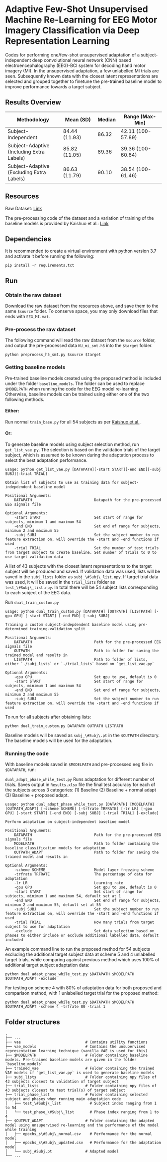 # Adaptive Few-Shot Unsupervised Machine Re-Learning for EEG Motor Imagery Classification via Deep Representation Learning

Codes for performing one/few-shot unsupervised adaptation of a subject-independent deep convolutional neural network (CNN) based electroencephalography (EEG)-BCI system for decoding hand motor imagery (MI). In the unsupervised adaptation, a few unlabelled MI trials are seen. Subsequently known data with the closest latent representations are selected and grouped together to finetune the pre-trained baseline model to improve performance towards a target subject.

## Results Overview

| Methodology | Mean (SD) | Median | Range (Max-Min) |
|-|-|-|-|
| Subject-Independent | 84.44 (11.93) | 86.32 | 42.11 (100-57.89) |
| Subject-Adaptive<br>(Including Extra Labels) | 85.82 (11.05) | 89.36 | 39.36 (100-60.64) |
| Subject-Adaptive<br>(Excluding Extra Labels) | 86.63 (11.79) | 90.10 | 38.54 (100-61.46) |

## Resources
Raw Dataset: [Link](http://gigadb.org/dataset/100542)

The pre-processing code of the dataset and a variation of training of the baseline models is provided by Kaishuo et al.: [Link](https://github.com/zhangks98/eeg-adapt)

## Dependencies

It is recommended to create a virtual environment with python version 3.7 and activate it before running the following:

```
pip install -r requirements.txt
```

## Run

### Obtain the raw dataset

Download the raw dataset from the resources above, and save them to the same `$source` folder. To conserve space, you may only download files that ends with `EEG_MI.mat`.

### Pre-process the raw dataset

The following command will read the raw dataset from the `$source` folder, and output the pre-processed data `KU_mi_smt.h5` into the `$target` folder.

```
python preprocess_h5_smt.py $source $target
```

### Getting baseline models

Pre-trained baseline models created using the proposed method is included under the folder `baseline_models`. The folder can be used to replace `$MODELPATH` when running the code for the EEG model re-learning. Otherwise, baseline models can be trained using either one of the two following methods.

#### Either:
Run normal `train_base.py` for all 54 subjects as per [Kaishuo et al.](https://github.com/zhangks98/eeg-adapt).

#### Or:
To generate baseline models using subject selection method, run `get_list_vae.py`. The selection is based on the validation trials of the target subject, which is assumed to be known during the adaptation process to select the best adaptation performance.
```
usage: python get_list_vae.py [DATAPATH][-start START][-end END][-subj SUBJ][-trial TRIAL]

Obtain list of subjects to use as training data for subject-indepdendent baseline model

Positional Arguments:
    DATAPATH                            Datapath for the pre-processed EEG signals file

Optional Arguments:
    -start START                        Set start of range for subjects, minimum 1 and maximum 54
    -end END                            Set end of range for subjects, minimum 2 and maximum 55
    -subj SUBJ                          Set the subject number to run feature extraction on, will override the -start and -end functions if used
    -trial TRIAL                        Set the number of test trials from target subject to create baseline. Set number of trials to 0 to use target validation data
```
A list of 43 subjects with the closest latent representations to the target subject will be produced and saved. If validation data was used, lists will be saved in the `subj_lists` folder as `subj_\#Subj\_list.npy`. If target trial data was used, it will be saved in the `trial_lists` folder as `test_\#Subj\_list.npy`. In total there will be 54 subject lists corresponding to each subject of the EEG data.

Run `dual_train_custom.py`
```
usage: python dual_train_custom.py [DATAPATH] [OUTPATH] [LISTPATH] [-gpu GPU] [-start START] [-end END] [-subj SUBJ]

Training a custom subject-indepdendent baseline model using pre-determined training-validation split

Positional Arguments:
    DATAPATH                            Path for the pre-processed EEG signals file
    OUTPATH                             Path to folder for saving the trained model and results in
    LISTPATH                            Path to folder of lists, either `./subj_lists` or `./trial_lists` based on `get_list_vae.py`

Optional Arguments:
    -gpu GPU                            Set gpu to use, default is 0
    -start START                        Set start of range for subjects, minimum 1 and maximum 54
    -end END                            Set end of range for subjects, minimum 2 and maximum 55
    -subj SUBJ                          Set the subject number to run feature extraction on, will override the -start and -end functions if used
```

To run for all subjects after obtaining lists:
```
python dual_train_custom.py DATAPATH OUTPATH LISTPATH
```

Baseline models will be saved as `subj_\#Subj\.pt` in the `$OUTPATH` directory. The baseline models will be used for the adaptation.

### Running the code
With baseline models saved in `$MODELPATH` and pre-processed eeg file in `$DATAPATH`, run:

`dual_adapt_phase_while_test.py`
Runs adaptation for different number of trials. Saves output in `Results.xlsx` file the final test accuracy for each of the subjects across 3 categories: (1) Baseline (2) Baseline + normal adapt (3) Baseline + proposed adapt.

```
usage: python dual_adapt_phase_while_test.py [DATAPATH] [MODELPATH] [OUTPATH_ADAPT] [-scheme SCHEME] [-trfrate TRFRATE] [-lr LR] [-gpu GPU] [-start START] [-end END] [-subj SUBJ] [-trial TRIAL] [-exclude]

Perform adaptation on subject-independent baseline model 

Positional Arguments:
    DATAPATH                            Path for the pre-processed EEG signals file
    MODELPATH                           Path to folder containing the baseline classification models for adaptation
    OUTPATH_ADAPT                       Path to folder for saving the trained model and results in

Optional Arguments:
    -scheme SCHEME                      Model layer freezing scheme
    -trfrate TRFRATE                    The percentage of data for adaptation
    -lr LR                              Learning rate
    -gpu GPU                            Set gpu to use, default is 0
    -start START                        Set start of range for subjects, minimum 1 and maximum 54, default set at 1
    -end END                            Set end of range for subjects, minimum 2 and maximum 55, default set at 55
    -subj SUBJ                          Set the subject number to run feature extraction on, will override the -start and -end functions if used
    -trial TRIAL                        How many trials from target subject to use for adaptation
    -exclude                            Set data selection based on phases to either include or exclude additional labelled data, default included
```

An example command line to run the proposed method for 54 subjects excluding the additional target subject data at scheme 5 and 4 unlabelled target trials, while comparing against previous method which uses 100% of additional target subject adaptation data:
```
python dual_adapt_phase_while_test.py $DATAPATH $MODELPATH $OUTPATH_ADAPT -exclude
```

For testing on scheme 4 with 80% of adaptation data for both proposed and comparison method, with 1 unlabelled target trial for the proposed method:
``` 
python dual_adapt_phase_while_test.py $DATAPATH $MODELPATH $OUTPATH_ADAPT -scheme 4 -trfrate 80 -trial 1
```

## Folder structures
    .
    ├── ...
    ├── vae                             # Contains utility functions
    ├── vae_models                      # Contains the unsupervised representation learning technique (vanilla VAE is used for this)
    ├── $MODELPATH                      # Folder containing baseline models. Pre-trained baseline models are given in the folder `baseline_models`
    ├── trained_vae                     # Folder containing the trained VAE models if `get_list_vae.py` is used to generate baseline models
    ├── subj_lists                      # Folder containing npy files of 43 subjects closest to validation of target subject
    ├── trial_lists                     # Folder containing npy files of 43 subjects closest to test trial(s) of target subject
    ├── trial_phase_list                # Folder containing selected subject and phases when running main adaptation code
    │   ├── test_\#Subj\_list             # Subject index ranging from 1 to 54
    │   └── test_phase_\#Subj\_list       # Phase index ranging from 1 to 4
    ├── $OUTPUT_ADAPT                   # Folder containing the adapted model using unsupervised re-learning and the performance of the model while training
    │   ├── epochs_s\#Subj\_normal.csv    # Performance for the normal model
    │   ├── epochs_s\#Subj\_updated.csv   # Performance for the adaptation model
    │   └── subj_#Subj.pt               # Adapted model
    └── ...
